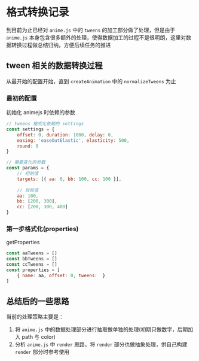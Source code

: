# 格式转换记录
到目前为止已经对 `anime.js` 中的 `tweens` 的加工部分做了处理，但是由于 `anime.js` 本身包含很多额外的处理，使得数据加工的过程不是很明朗，这里对数据转换过程做总结归纳，方便后续任务的推进

## tween 相关的数据转换过程
从最开始的配置开始，直到 `createAnimation` 中的 `normalizeTweens` 为止

### 最初的配置
初始化 animejs 时依赖的参数
```js
// tweens 格式化依赖的 settings
const settings = {
    offset: 0, duration: 1000, delay: 0,
    easing: 'easeOutElastic', elasticity: 500,
    round: 0
}

// 需要变化的参数
const params = {
    // 初始值
    targets: [{ aa: 0, bb: 100, cc: 100 }],
    
    // 目标值
    aa: 100,
    bb: [200, 300],
    cc: [200, 300, 400]
}
```

### 第一步格式化(properties)
getProperties
```js
const aaTweens = []
const bbTweens = []
const ccTweens = []
const properties = [
    { name: aa, offset: 0, tweens:  }
]
```

## 总结后的一些思路
当前的处理策略主要是：  
1. 将 `anime.js` 中的数据处理部分进行抽取做单独的处理(初期只做数字，后期加入 path 与 color)  
2. 分析 `anime.js` 中 `render` 思路，将 `render` 部分也做抽象处理，供自己构建 `render` 部分时参考使用